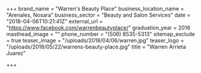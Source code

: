+++
brand_name = "Warren's Beauty Place"
business_location_name = "Arenales, Nosara"
business_sector = "Beauty and Salon Services"
date = "2018-04-06T10:21:41Z"
external_url = "https://www.facebook.com/warrenbeautyplace/"
graduation_year = 2016
masthead_image = ""
phone_number = "(506) 8535-5313"
sitemap_exclude = true
teaser_image = "/uploads/2018/04/06/warren.jpg"
teaser_logo = "/uploads/2018/05/22/warrens-beauty-place.jpg"
title = "Warren Arrieta Juarez"

+++
